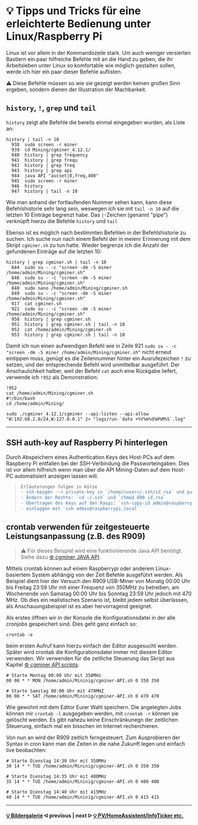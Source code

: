 # 💡 Tipps und Tricks für eine erleichterte Bedienung unter Linux/Raspberry Pi

Linux ist vor allem in der Kommandozeile stark. Um auch weniger versierten Bastlern ein paar hilfreiche Befehle mit an die Hand zu geben, die ihr Arbeitsleben unter Linux so komfortable wie möglich gestalten sollen, werde ich hier ein paar dieser Befehle auflisten.

⚠️ Diese Befehle müssen so wie sie gezeigt werden keinen großen Sinn ergeben, sondern dienen der Illustration der Machbarkeit.

## `history`, `!`, `grep` und `tail`

`history` zeigt alle Befehle die bereits einmal eingegeben wurden, als Liste an:

```console
history | tail -n 10
  938  sudo screen -r miner
  939  cd Mining/cgminer_4.12.1/
  940  history | grep frequency
  941  history | grep frequ
  942  history | grep freq
  943  history | grep api
  944  java API "ascset|0,freq,400"
  945  sudo screen -r miner
  946  history
  947  history | tail -n 10
```

Wie man anhand der fortlaufenden Nummer sehen kann, kann diese Befehlshistorie sehr lang sein, weswegen ich sie mit `tail -n 10` auf die letzten 10 Einträge begrenzt habe. Das `|`-Zeichen (genannt "pipe") verknüpft hierzu die Befehle `history` und `tail`

Ebenso ist es möglich nach bestimmten Befehlen in der Befehlshistorie zu suchen. Ich suche nun nach einem Befehl der in meienr Erinnerung mit dem Skript `cgminer.sh` zu tun hatte. Wieder begrenze ich die Anzahl der gefundenen Einträge auf die letzten 10:

```console
history | grep cgminer.sh | tail -n 10
  844  sudo su - -c "screen -dm -S miner /home/admin/Mining/cgminer.sh"
  846  sudo su - -c "screen -dm -S miner /home/admin/Mining/cgminer.sh"
  848  sudo nano /home/admin/Mining/cgminer.sh
  849  sudo su - -c "screen -dm -S miner /home/admin/Mining/cgminer.sh"
  917  cat cgminer.sh
  921  sudo su - -c "screen -dm -S miner /home/admin/Mining/cgminer.sh"
  950  history | grep cgminer.sh
  951  history | grep cgminer.sh | tail -n 10
  952  cat /home/admin/Mining/cgminer.sh
  953  history | grep cgminer.sh | tail -n 10
```

Damit ich nun einen aufwendigen Befehl wie in Zeile 921 `sudo su - -c "screen -dm -S miner /home/admin/Mining/cgminer.sh"` nicht erneut eintippen muss, genügt es die Zeilennummer hinter ein Ausrufezeichen `!` zu setzen, und der entsprechende Befehl wird unmittelbar ausgeführt. Der Anschaulichkeit halber, weil der Befehl `cat` auch eine Rückgabe liefert, verwende ich `!952` als Demonstration:

```console
!952
cat /home/admin/Mining/cgminer.sh
#!/bin/bash
cd /home/admin/Mining/

sudo ./cgminer_4.12.1/cgminer --api-listen --api-allow "W:192.68.2.0/24,W:127.0.0.1" 2> "logs/run-`date +%Y%m%d%H%M%S`.log"
```

---

## SSH auth-key auf Raspberry Pi hinterlegen

Durch Abspeichern eines Authentication Keys des Host-PCs auf dem Raspberry Pi entfallen bei der SSH-Verbindung die Passworteingaben. Dies ist vor allem hilfreich wenn man über die API Mining-Daten auf dem Host-PC automatisiert anzeigen lassen will.

> ```diff 
> Erläuterungen folgen in Kürze
> - ssh-keygen --> private-key in `/home/<user>/.ssh/id_rsa` und public-key in `/home/user/.ssh/id_rsa.pub`
> - Ändern der Rechte: `cd ~/.ssh` und `chmod 600 id_rsa`
> - Übertragen des Keys auf den Raspi: `ssh-copy-id admin@raspberrypi.local`
> - einloggen mit `ssh admin@raspberrypi.local`
> ```

## crontab verwenden für zeitgesteuerte Leistungsanpassung (z.B. des R909)

> :warning: Für dieses Beispiel wird eine funktionierende Java API benötigt. Siehe dazu [⚙️ cgminer JAVA API](/cgminer_JAVA_API.md).

Mittels crontab können auf einem Raspberrypi oder anderem Linux-basiertem System abhängig von der Zeit Befehle ausgeführt werden. Als Beispiel dient hier der Versuch den R909 USB-Miner von Monatg 00:00 Uhr bis Freitag 23:59 Uhr mit einer Frequenz von 350MHz zu betreiben, am Wochenende von Samstag 00:00 Uhr bis Sonntag 23:59 Uhr jedoch mit 470 MHz. Ob dies ein realistisches Szenario ist, bleibt jedem selbst überlassen, als Anschauungsbeispiel ist es aber hervorragend geeignet.

Als erstes öffnen wir in der Konsole die Konfigurationsdatei in der alle cronjobs gespeichert sind. Dies geht ganz einfach so:

```console
crontab -e
```

beim ersten Aufruf kann hierzu einfach der Editor ausgesucht werden. Später wird crontab die Konfigurationsdatei immer mit diesem Editor verwenden. Wir verwenden für die zeitliche Steuerung das Skript aus Kapitel [⚙️ cgminer API scripts](/cgminer_JAVA_API_Scripts.md):

```console
# Starte Montag 00:00 Uhr mit 350MHz
00 00 * * MON /home/admin/Mininig/cgminer-API.sh 0 350 350

# Starte Samstag 00:00 Uhr mit 470MHZ
00 00 * * SAT /home/admin/Mininig/cgminer-API.sh 0 470 470
```

Wie gewohnt mit dem Editor Eurer Wahl speichern. Die angelegten Jobs können mir `crontab -l` ausgegeben werden, mit `crontab -r` können sie gelöscht werden. Es gibt nahezu keine Einschränkunegn der zeitlichen Steuerung, einfach mal ein bisschen im Internet recherchieren.

Von nun an wird der R909 zeitlich ferngesteuert. Zum Ausprobieren der Syntax in cron kann man die Zeiten in die nahe Zukunft legen und einfach live beobachten:

```console
# Starte Dienstag 14:30 Uhr mit 350MHz
30 14 * * TUE /home/admin/Mininig/cgminer-API.sh 0 350 350

# Starte Dienstag 14:35 Uhr mit 400MHz
35 14 * * TUE /home/admin/Mininig/cgminer-API.sh 0 400 400

# Starte Dienstag 14:40 Uhr mit 415MHz
40 14 * * TUE /home/admin/Mininig/cgminer-API.sh 0 415 415
```

---

#### [💡 Bildergalerie](Galerie.md)  ᐊ  previous | next  ᐅ  [💡 PV/HomeAssistent/InfoTicker etc.](additional-links.md)
